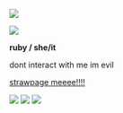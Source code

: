 <img src="https://files.catbox.moe/d2cndp.png"></img> 

 ![](https://komarev.com/ghpvc/?username=xxrubyda-alienxx&style=plastic&color=ffabe0)

<p><b>ruby / she/it</b></p>

<p>dont interact with me im evil</p>

<a href="https://rubyda-alien.straw.page/">strawpage meeee!!!!</a> 

<img src="https://64.media.tumblr.com/f37ee9c7deb4de813ac3cf5fd6a29e30/fde6ef2e74bf97bb-e2/s100x200/188dc8e916e2ecbe36391217dbde6b48bfc3a0a8.gifv"></img> <img src="https://antirqdavescult.neocities.org/OM%20NOM%20NOM%20NOM.gif"></img> <img src="https://64.media.tumblr.com/81e3c249b8dab0b1005d9a931de509f4/721866757b41f774-53/s100x200/6e1311b9704dc82f6e4d5d08f65136f0902e6520.pnj"></img>
